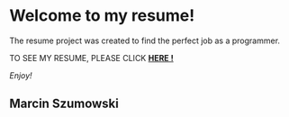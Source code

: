 # **Welcome to my resume!**
The resume project was created to find the perfect job as a programmer.

TO SEE MY RESUME, PLEASE CLICK [**HERE !**](https://marcinszumowski.github.io/resume/)

*Enjoy!*
## Marcin Szumowski
